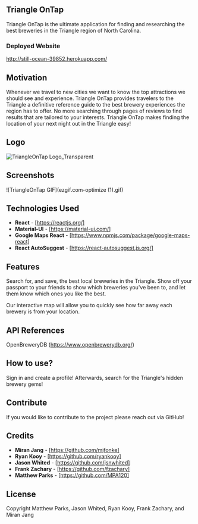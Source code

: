 ## Triangle OnTap
Triangle OnTap is the ultimate application for finding and researching the best breweries in the Triangle region of North Carolina.

### Deployed Website
http://still-ocean-39852.herokuapp.com/

## Motivation
Whenever we travel to new cities we want to know the top attractions we should see and experience. Triangle OnTap provides travelers to the Triangle
a definitive reference guide to the best brewery experiences the region has to offer. No more searching through pages of reviews to find results that
are tailored to your interests. Triangle OnTap makes finding the location of your next night out in the Triangle easy!

## Logo
![TriangleOnTap Logo_Transparent](https://user-images.githubusercontent.com/50469825/69683479-faef4880-1082-11ea-9f1d-ccf5cb5b99fb.png)

## Screenshots
![TriangleOnTap GIF](ezgif.com-optimize (1).gif)

## Technologies Used
* **React** - [https://reactjs.org/]
* **Material-UI** - [https://material-ui.com/]
* **Google Maps React** - [https://www.npmjs.com/package/google-maps-react]
* **React AutoSuggest** - [https://react-autosuggest.js.org/]

## Features
Search for, and save, the best local breweries in the Triangle. Show off your passport to your friends to show which breweries you've been to, and let them know which ones you like the best. 

Our interactive map will allow you to quickly see how far away each brewery is from your location. 

## API References
OpenBreweryDB (https://www.openbrewerydb.org/)

## How to use?
Sign in and create a profile! Afterwards, search for the Triangle's hidden brewery gems!

## Contribute
If you would like to contribute to the project please reach out via GitHub!

## Credits
* **Miran Jang** - [https://github.com/mjfonke]
* **Ryan Kooy** - [https://github.com/ryankooy]
* **Jason Whited** - [https://github.com/jsnwhited] 
* **Frank Zachary** - [https://github.com/fzachary]
* **Matthew Parks** - [https://github.com/MPA120]

## License
Copyright Matthew Parks, Jason Whited, Ryan Kooy, Frank Zachary, and Miran Jang
